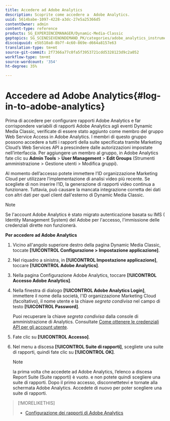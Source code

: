 ```yaml
---
title: Accedere ad Adobe Analytics
description: Scoprite come accedere a  Adobe Analytics.
uuid: 5614babe-1097-4228-a3dc-27e5a25366d5
contentOwner: admin
content-type: reference
products: SG_EXPERIENCEMANAGER/Dynamic-Media-Classic
geptopics: SG_SCENESEVENONDEMAND_PK/categories/adobe_analytics_instrumentation_kit
discoiquuid: e5b510a8-8b7f-4c60-869e-d664a8157e63
translation-type: tm+mt
source-git-commit: 2f7366a77c0fa5f3953721cdd5328123d9c2a052
workflow-type: tm+mt
source-wordcount: '354'
ht-degree: 35%

---
```



# Accedere ad Adobe Analytics{#log-in-to-adobe-analytics}

Prima di accedere per configurare  rapporti Adobe Analytics e far corrispondere  variabili di rapporti Adobe Analytics agli eventi Dynamic Media Classic, verificate di essere stato aggiunto come membro del gruppo Web Service Access in  Adobe Analytics. I membri di questo gruppo possono accedere a tutti i rapporti della suite specificata tramite Marketing Cloud’s Web Services API a prescindere dalle autorizzazioni impostate nell’interfaccia. Per aggiungere un membro al gruppo, in Adobe Analytics fate clic su **Admin Tools** > **User Management** > **Edit Groups** (Strumenti amministrazione > Gestione utenti > Modifica gruppi).

Al momento dell’accesso potete immettere l’ID organizzazione Marketing Cloud per utilizzare l’implementazione di analisi video più recente. Se scegliete di non inserire l’ID, la generazione di rapporti video continua a funzionare. Tuttavia, può causare la mancata integrazione corretta dei dati con altri dati per quel client dall&#39;esterno di Dynamic Media Classic.

>[!NOTE]
>
>Se l&#39;account Adobe Analytics  è stato migrato  autenticazione basata su IMS ( Identity Management System) del Adobe per l&#39;accesso, l&#39;immissione delle credenziali dirette non funzionerà.

**Per accedere ad Adobe Analytics**

1. Vicino all&#39;angolo superiore destro della pagina Dynamic Media Classic, toccate **[!UICONTROL Configurazione > Impostazione applicazione]**.
1. Nel riquadro a sinistra, in **[!UICONTROL Impostazione applicazione]**, toccare **[!UICONTROL Adobe Analytics]**.
1. Nella  pagina Configurazione Adobe Analytics, toccare **[!UICONTROL Accesso Adobe Analytics]**.
1. Nella finestra di dialogo **[!UICONTROL Adobe Analytics Login]**, immettere il nome della società, l&#39;ID organizzazione Marketing Cloud (facoltativo), il nome utente e la chiave *segreta condivisa* nel campo di testo **[!UICONTROL Password]**.

   Puoi recuperare la chiave *segreta condivisa* dalla console di amministrazione di Analytics. Consultate [Come ottenere le credenziali API per gli account utente](https://github.com/AdobeDocs/analytics-2.0-apis/blob/master/create-oauth-client.md).

1. Fate clic su **[!UICONTROL Accesso]**.
1. Nel menu a discesa **[!UICONTROL Suite di rapporti]**, scegliete una suite di rapporti, quindi fate clic su **[!UICONTROL OK]**.

   >[!NOTE]
   >
   >la prima volta che accedete ad Adobe Analytics, l’elenco a discesa Report Suite (Suite rapporti) è vuoto. e non potete quindi scegliere una suite di rapporti. Dopo il primo accesso, disconnettetevi e tornate alla schermata Adobe Analytics. Accedete di nuovo per poter scegliere una suite di rapporti.

>[!MORELIKETHIS]
>
>* [Configurazione dei rapporti di Adobe Analytics](configuring-analytics-reports.md#configuring_adobe_analytics_reports)


